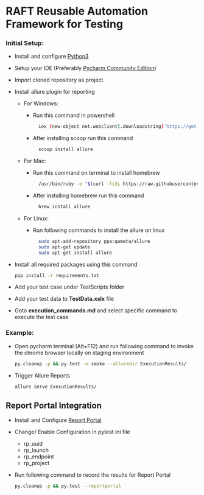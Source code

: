 # RAFT  Reusable Automation Framework for Testing

### Initial Setup:
- Install and configure [Python3](https://www.python.org/downloads/)
- Setup your IDE (Preferably [Pycharm Community Edition](https://www.jetbrains.com/pycharm/download/#section=windows))
- Import cloned repository as project
- Install allure plugin for reporting

    - For Windows:
      - Run this command in powershell
          ```sh
            iex (new-object net.webclient).downloadstring('https://get.scoop.sh')
          ```
      - After installing scoop run this command
          ```sh
            scoop install allure
          ```

    - For Mac:
      - Run this command on terminal to install homebrew
          ```sh
            /usr/bin/ruby -e "$(curl -fsSL https://raw.githubusercontent.com/Homebrew/install/master/install)"
          ```
      - After installing homebrew run this command
          ```sh
            brew install allure
          ```

    - For Linux:
      - Run following commands to install the allure on linux
          ```sh
            sudo apt-add-repository ppa:qameta/allure
            sudo apt-get update
            sudo apt-get install allure
          ```

- Install all required packages using this command
    ```sh
    pip install -r requirements.txt
    ```
- Add your test case under TestScripts folder
- Add your test data to **TestData.xslx** file
- Goto **execution_commands.md** and select specific command to execute the test case

### Example:
- Open pycharm terminal (Alt+F12) and run following command to invoke the chrome browser locally on staging environment
    ```sh
    py.cleanup -p && py.test -m smoke --alluredir ExecutionResults/
    ```
- Trigger Allure Reports
    ```sh
    allure serve ExecutionResults/
    ```

## Report Portal Integration
- Install and Configure [Report Portal](https://reportportal.io/download)

- Change/ Enable Configuration in pytest.ini file 
  - rp_uuid
  - rp_launch
  - rp_endpoint
  - rp_project

- Run following command to record the results for Report Portal
  
  ```sh
  py.cleanup -p && py.test --reportportal
  ```
